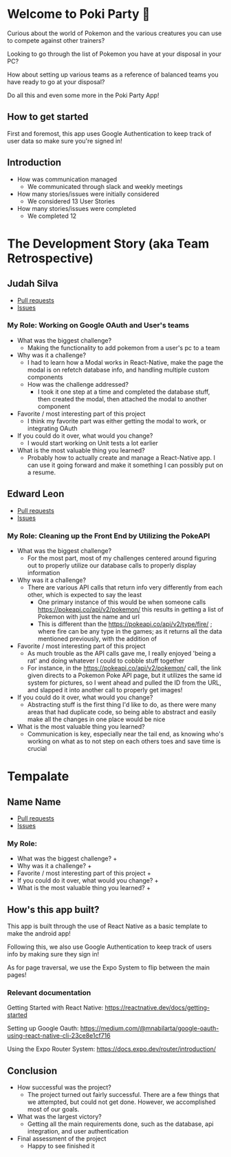 # Welcome to Poki Party 👋

Curious about the world of Pokemon and the various creatures you can use to compete against other trainers?

Looking to go through the list of Pokemon you have at your disposal in your PC?

How about setting up various teams as a reference of balanced teams you have ready to go at your disposal?

Do all this and even some more in the Poki Party App!

## How to get started

First and foremost, this app uses Google Authentication to keep track of user data so make sure you're signed in!

## Introduction

* How was communication managed
  * We communicated through slack and weekly meetings
* How many stories/issues were initially considered
  * We considered 13 User Stories
* How many stories/issues were completed
  * We completed 12

# The Development Story (aka Team Retrospective)

## Judah Silva
- [Pull requests](https://github.com/JustNekoChris/CST438-Project1-Grp2/pulls?q=is%3Apr+is%3Aclosed+author%3AJudah-Silva)
- [Issues](https://github.com/JustNekoChris/CST438-Project1-Grp2/issues?q=is%3Aissue+assignee%3AJudah-Silva)

### My Role: Working on Google OAuth and User's teams
+ What was the biggest challenge? 
  + Making the functionality to add pokemon from a user's pc to a team
+ Why was it a challenge?
  + I had to learn how a Modal works in React-Native, make the page the modal is on refetch database info, and handling multiple custom components
  + How was the challenge addressed?
    + I took it one step at a time and completed the database stuff, then created the modal, then attached the modal to another component
+ Favorite / most interesting part of this project
  + I think my favorite part was either getting the modal to work, or integrating OAuth
+ If you could do it over, what would you change?
  + I would start working on Unit tests a lot earlier
+ What is the most valuable thing you learned?
  + Probably how to actually create and manage a React-Native app. I can use it going forward and make it something I can possibly put on a resume.

## Edward Leon
- [Pull requests](https://github.com/JustNekoChris/CST438-Project1-Grp2/pulls?q=is%3Apr+is%3Aclosed+author%3AEdwardLe0n)
- [Issues](https://github.com/JustNekoChris/CST438-Project1-Grp2/issues?q=is%3Aissue+assignee%3AEdwardLe0n+)

### My Role: Cleaning up the Front End by Utilizing the PokeAPI 
+ What was the biggest challenge? 
  + For the most part, most of my challenges centered around figuring out to properly utilize our database calls to properly display information 
+ Why was it a challenge?
  + There are various API calls that return info very differently from each other, which is expected to say the least
    + One primary instance of this would be when someone calls https://pokeapi.co/api/v2/pokemon/ this results in getting a list of Pokemon with just the name and url
    + This is different than the https://pokeapi.co/api/v2/type/fire/ ; where fire can be any type in the games; as it returns all the data mentioned previously, with the addition of   
+ Favorite / most interesting part of this project
  + As much trouble as the API calls gave me, I really enjoyed 'being a rat' and doing whatever I could to cobble stuff together
  + For instance, in the https://pokeapi.co/api/v2/pokemon/ call, the link given directs to a Pokemon Poke API page, but it utilizes the same id system for pictures, so I went ahead and pulled the ID from the URL, and slapped it into another call to properly get images!
+ If you could do it over, what would you change?
  + Abstracting stuff is the first thing I'd like to do, as there were many areas that had duplicate code, so being able to abstract and easily make all the changes in one place would be nice
+ What is the most valuable thing you learned?
  + Communication is key, especially near the tail end, as knowing who's working on what as to not step on each others toes and save time is crucial

# Tempalate

## Name Name
- [Pull requests]()
- [Issues]()

### My Role: 
+ What was the biggest challenge? 
  + 
+ Why was it a challenge?
  + 
+ Favorite / most interesting part of this project
  + 
+ If you could do it over, what would you change?
  + 
+ What is the most valuable thing you learned?
  + 


## How's this app built?

This app is built through the use of React Native as a basic template to make the android app!

Following this, we also use Google Authentication to keep track of users info by making sure they sign in!

As for page traversal, we use the Expo System to flip between the main pages!

### Relevant documentation

Getting Started with React Native: https://reactnative.dev/docs/getting-started

Setting up Google Oauth: https://medium.com/@mnabilarta/google-oauth-using-react-native-cli-23ce8e1cf716 

Using the Expo Router System: https://docs.expo.dev/router/introduction/

## Conclusion

- How successful was the project?
  - The project turned out fairly successful. There are a few things that we attempted, but could not get done. However, we accomplished most of our goals.
- What was the largest victory?
  - Getting all the main requirements done, such as the database, api integration, and user authentication
- Final assessment of the project
  - Happy to see finished it
